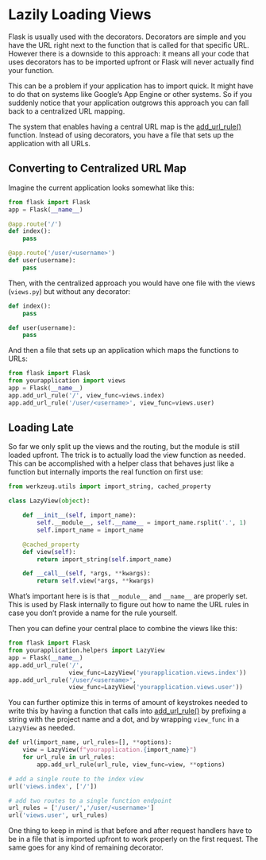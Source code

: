 # Lazily Loading Views

Flask is usually used with the decorators. Decorators are simple and you have the URL right next to the function that is called for that specific URL. However there is a downside to this approach: it means all your code that uses decorators has to be imported upfront or Flask will never actually find your function.

This can be a problem if your application has to import quick. It might have to do that on systems like Google’s App Engine or other systems. So if you suddenly notice that your application outgrows this approach you can fall back to a centralized URL mapping.

The system that enables having a central URL map is the [add_url_rule()](https://flask.palletsprojects.com/en/2.3.x/api/#flask.Flask.add_url_rule) function. Instead of using decorators, you have a file that sets up the application with all URLs.

## Converting to Centralized URL Map

Imagine the current application looks somewhat like this:

```python
from flask import Flask
app = Flask(__name__)

@app.route('/')
def index():
    pass

@app.route('/user/<username>')
def user(username):
    pass
```

Then, with the centralized approach you would have one file with the views (`views.py`) but without any decorator:

```python
def index():
    pass

def user(username):
    pass
```

And then a file that sets up an application which maps the functions to URLs:

```python
from flask import Flask
from yourapplication import views
app = Flask(__name__)
app.add_url_rule('/', view_func=views.index)
app.add_url_rule('/user/<username>', view_func=views.user)
```

## Loading Late

So far we only split up the views and the routing, but the module is still loaded upfront. The trick is to actually load the view function as needed. This can be accomplished with a helper class that behaves just like a function but internally imports the real function on first use:

```python
from werkzeug.utils import import_string, cached_property

class LazyView(object):

    def __init__(self, import_name):
        self.__module__, self.__name__ = import_name.rsplit('.', 1)
        self.import_name = import_name

    @cached_property
    def view(self):
        return import_string(self.import_name)

    def __call__(self, *args, **kwargs):
        return self.view(*args, **kwargs)
```

What’s important here is is that `__module__` and `__name__` are properly set. This is used by Flask internally to figure out how to name the URL rules in case you don’t provide a name for the rule yourself.

Then you can define your central place to combine the views like this:

```python
from flask import Flask
from yourapplication.helpers import LazyView
app = Flask(__name__)
app.add_url_rule('/',
                 view_func=LazyView('yourapplication.views.index'))
app.add_url_rule('/user/<username>',
                 view_func=LazyView('yourapplication.views.user'))
```

You can further optimize this in terms of amount of keystrokes needed to write this by having a function that calls into [add_url_rule()](https://flask.palletsprojects.com/en/2.3.x/api/#flask.Flask.add_url_rule) by prefixing a string with the project name and a dot, and by wrapping `view_func` in a `LazyView` as needed.

```python
def url(import_name, url_rules=[], **options):
    view = LazyView(f"yourapplication.{import_name}")
    for url_rule in url_rules:
        app.add_url_rule(url_rule, view_func=view, **options)

# add a single route to the index view
url('views.index', ['/'])

# add two routes to a single function endpoint
url_rules = ['/user/','/user/<username>']
url('views.user', url_rules)
```

One thing to keep in mind is that before and after request handlers have to be in a file that is imported upfront to work properly on the first request. The same goes for any kind of remaining decorator.